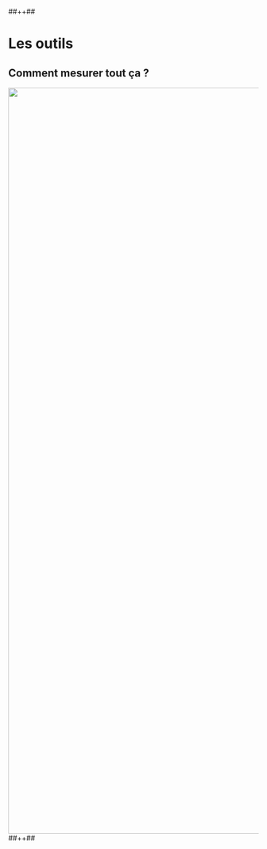 <!-- .slide: class="tc-multiple-columns with-code" -->

##++##

# Les outils

## Comment mesurer tout ça ?

<div>
<img src="./assets/images/01-intro/tools.png" style="width: 1500px; height: auto; margin: auto; display: block;"   />
</div>
<!-- .element: class="fragment" data-fragment-index="1"-->
##++##

